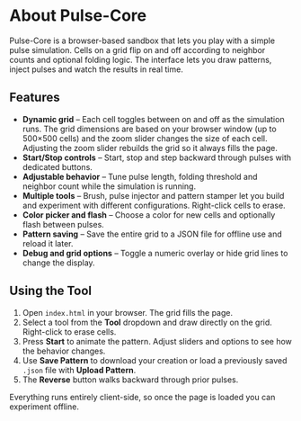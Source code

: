 # About Pulse-Core

Pulse-Core is a browser-based sandbox that lets you play with a simple pulse simulation. Cells on a grid flip on and off according to neighbor counts and optional folding logic. The interface lets you draw patterns, inject pulses and watch the results in real time.

## Features

- **Dynamic grid** – Each cell toggles between on and off as the simulation runs. The grid dimensions are based on your browser window (up to 500×500 cells) and the zoom slider changes the size of each cell. Adjusting the zoom slider rebuilds the grid so it always fills the page.
- **Start/Stop controls** – Start, stop and step backward through pulses with dedicated buttons.
- **Adjustable behavior** – Tune pulse length, folding threshold and neighbor count while the simulation is running.
- **Multiple tools** – Brush, pulse injector and pattern stamper let you build and experiment with different configurations. Right-click cells to erase.
- **Color picker and flash** – Choose a color for new cells and optionally flash between pulses.
- **Pattern saving** – Save the entire grid to a JSON file for offline use and reload it later.
- **Debug and grid options** – Toggle a numeric overlay or hide grid lines to change the display.

## Using the Tool

1. Open `index.html` in your browser. The grid fills the page.
2. Select a tool from the **Tool** dropdown and draw directly on the grid. Right-click to erase cells.
3. Press **Start** to animate the pattern. Adjust sliders and options to see how the behavior changes.
4. Use **Save Pattern** to download your creation or load a previously saved `.json` file with **Upload Pattern**.
5. The **Reverse** button walks backward through prior pulses.

Everything runs entirely client-side, so once the page is loaded you can experiment offline.

